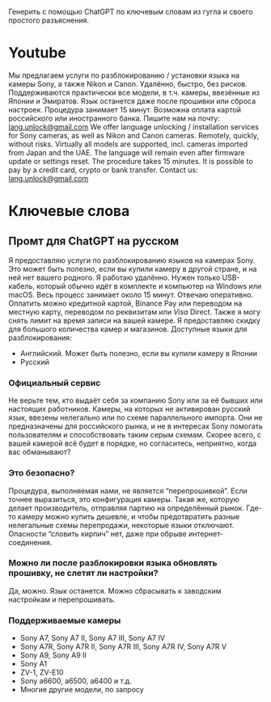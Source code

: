 Генерить с помощью ChatGPT по ключевым словам из гугла и своего простого разъяснения.
# Youtube
Мы предлагаем услуги по разблокированию / установки языка на камеры Sony, а также Nikon и Canon. Удалённо, быстро, без рисков. Поддерживаются практически все модели, в т.ч. камеры, ввезённые из Японии и Эмиратов. Язык останется даже после прошивки или сброса настроек.
Процедура занимает 15 минут. Возможна оплата картой российского или иностранного банка.
Пишите нам на почту: lang.unlock@gmail.com
We offer language unlocking / installation services for Sony cameras, as well as Nikon and Canon cameras. Remotely, quickly, without risks. Virtually all models are supported, incl. cameras imported from Japan and the UAE.
The language will remain even after firmware update or settings reset.
The procedure takes 15 minutes. It is possible to pay by a credit card, crypto or bank transfer.
Contact us: lang.unlock@gmail.com
# Ключевые слова
## Промт для ChatGPT на русском
Я предоставляю услуги по разблокированию языков на камерах Sony. Это может быть полезно, если вы купили камеру в другой стране, и на ней нет вашего родного.
Я работаю удалённо. Нужен только USB-кабель, который обычно идёт в комплекте и компьютер на Windows или macOS. Весь процесс занимает около 15 минут. Отвечаю оперативно. Оплатить можно кредитной картой, Binance Pay или переводом на местную карту, переводом по реквизитам или _Visa_ Direct.
Также я могу снять лимит на время записи на вашей камере.
Я предоставляю скидку для большого количества камер и магазинов.
Доступные языки для разблокирования:
- Английский. Может быть полезно, если вы купили камеру в Японии
- Русский
### Официальный сервис
Не верьте тем, кто выдаёт себя за компанию Sony или за её бывших или настоящих работников. Камеры, на которых не активирован русский язык, ввезены нелегально или по схеме параллельного импорта. Они не предназначены для российского рынка, и не в интересах Sony помогать пользователям и способствовать таким серым схемам.
Скорее всего, с вашей камерой всё будет в порядке, но согласитесь, неприятно, когда вас обманывают?
### Это безопасно?
Процедура, выполняемая нами, не является “перепрошивкой”. Если точнее выразиться, это конфигурация камеры. Такая же, которую делает производитель, отправляя партию на определённый рынок. Где-то камеру можно купить дешевле, и чтобы предотвратить разные нелегальные схемы перепродажи, некоторые языки отключают.
Опасности “словить кирпич” нет, даже при обрыве интернет-соединения.
### Можно ли после разблокировки языка обновлять прошивку, не слетят ли настройки?
Да, можно. Язык останется. Можно сбрасывать к заводским настройкам и перепрошивать.
### Поддерживаемые камеры
- Sony A7, Sony A7 II, Sony A7 III, Sony A7 IV
- Sony A7R, Sony A7R II, Sony A7R III, Sony A7R IV, Sony A7R V
- Sony A9, Sony A9 II
- Sony A1
- ZV-1, ZV-E10
- Sony a6600, a6500, a6400 и т.д.
- Многие другие модели, по запросу